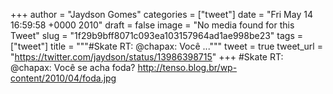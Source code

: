 
+++
author = "Jaydson Gomes"
categories = ["tweet"]
date = "Fri May 14 16:59:58 +0000 2010"
draft = false
image = "No media found for this Tweet"
slug = "1f29b9bff8071c093ea103157964ad1ae998be23"
tags = ["tweet"]
title = """#Skate RT: @chapax: Você ..."""
tweet = true
tweet_url = "https://twitter.com/jaydson/status/13986398715"
+++
#Skate RT: @chapax: Você se acha foda? http://tenso.blog.br/wp-content/2010/04/foda.jpg
